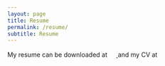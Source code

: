 ```yaml
---
layout: page
title: Resume
permalink: /resume/
subtitle: Resume
---
```

My resume can be downloaded at 
<a href="{{ site.baseurl }}/assets/files/resume.pdf" target="_blank">
<img src="{{ site.baseurl }}/assets/img/pdf.png" style="width:16px;height:16px;">
</a> and my CV at 
<a href="{{ site.baseurl }}/assets/files/aditya_cv.pdf" target="_blank">
<img src="{{ site.baseurl }}/assets/img/pdf.png" style="width:16px;height:16px;">
</a>
